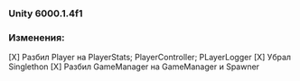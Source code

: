 ### Unity 6000.1.4f1
### Изменения:
[X] Разбил Player на PlayerStats; PlayerController; PLayerLogger
[X] Убрал Singlethon
[X] Разбил GameManager на GameManager и Spawner
